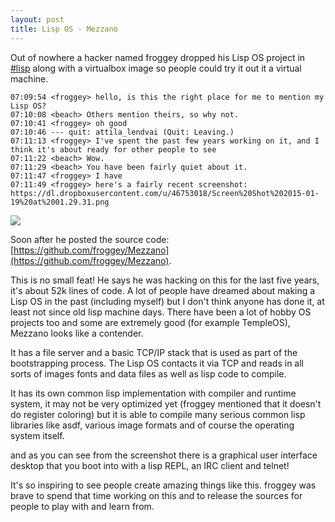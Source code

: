 ```yaml
---
layout: post
title: Lisp OS - Mezzano
---
```


Out of nowhere a hacker named froggey dropped his Lisp OS project in [#lisp](http://tunes.org/~nef/logs/lisp/15.01.25) along with a virtualbox image so people could try it out it a virtual machine.

```
07:09:54 <froggey> hello, is this the right place for me to mention my Lisp OS?
07:10:08 <beach> Others mention theirs, so why not.
07:10:41 <froggey> oh good
07:10:46 --- quit: attila_lendvai (Quit: Leaving.)
07:11:13 <froggey> I've spent the past few years working on it, and I think it's about ready for other people to see
07:11:22 <beach> Wow.
07:11:29 <beach> You have been fairly quiet about it.
07:11:47 <froggey> I have
07:11:49 <froggey> here's a fairly recent screenshot: https://dl.dropboxusercontent.com/u/46753018/Screen%20Shot%202015-01-19%20at%2001.29.31.png
```

<img src="http://i.imgur.com/aSMaOam.png"></img>

Soon after he posted the source code: [https://github.com/froggey/Mezzano](https://github.com/froggey/Mezzano).

This is no small feat! He says he was hacking on this for the last five years, it's about 52k lines of code. A lot of people have dreamed about making a Lisp OS in the past (including myself) but I don't think anyone has done it, at least not since old lisp machine days. There have been a lot of hobby OS projects too and some are extremely good (for example TempleOS), Mezzano looks like a contender.

It has a file server and a basic TCP/IP stack that is used as part of the bootstrapping process. The Lisp OS contacts it via TCP and reads in all sorts of images fonts and data files as well as lisp code to compile.

It has its own common lisp implementation with compiler and runtime system, it may not be very optimized yet (froggey mentioned that it doesn't do register coloring) but it is able to compile many serious common lisp libraries like asdf, various image formats and of course the operating system itself.

and as you can see from the screenshot there is a graphical user interface desktop that you boot into with a lisp REPL, an IRC client and telnet!

It's so inspiring to see people create amazing things like this. froggey was brave to spend that time working on this and to release the sources for people to play with and learn from.
